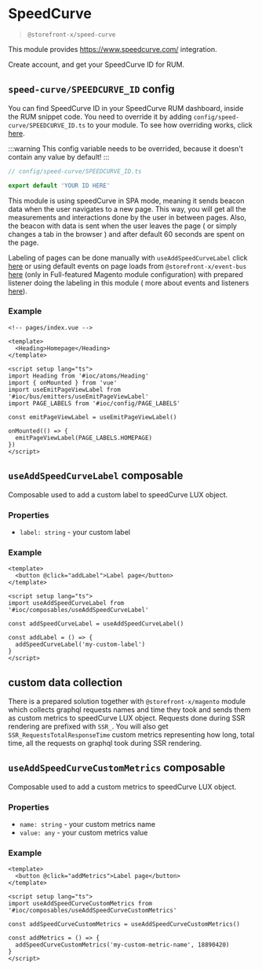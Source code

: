 # SpeedCurve

> `@storefront-x/speed-curve`

This module provides https://www.speedcurve.com/ integration.

Create account, and get your SpeedCurve ID for RUM.

## `speed-curve/SPEEDCURVE_ID` config

You can find SpeedCurve ID in your SpeedCurve RUM dashboard, inside the RUM snippet code. You need to override it by adding `config/speed-curve/SPEEDCURVE_ID.ts` to your module. To see how overriding works, click [here](/getting-started/how-it-works.html#overriding).

:::warning
This config variable needs to be overrided, because it doesn't contain any value by default!
:::

```ts
// config/speed-curve/SPEEDCURVE_ID.ts

export default 'YOUR ID HERE'
```

This module is using speedCurve in SPA mode, meaning it sends beacon data when the user navigates to a new page. This way, you will get all the measurements and interactions done by the user in between pages. Also, the beacon with data is sent when the user leaves the page ( or simply changes a tab in the browser ) and after default 60 seconds are spent on the page.

Labeling of pages can be done manually with `useAddSpeedCurveLabel` click [here](/modules/speed-curve.html#useaddspeedcurvelabel-composable) or using default events on page loads from `@storefront-x/event-bus` [here](/advanced/event-bus.html#prepared-events) (only in Full-featured Magento module configuration) with prepared listener doing the labeling in this module ( more about events and listeners [here](/advanced/event-bus.html)).

### Example

```vue
<!-- pages/index.vue -->

<template>
  <Heading>Homepage</Heading>
</template>

<script setup lang="ts">
import Heading from '#ioc/atoms/Heading'
import { onMounted } from 'vue'
import useEmitPageViewLabel from '#ioc/bus/emitters/useEmitPageViewLabel'
import PAGE_LABELS from '#ioc/config/PAGE_LABELS'

const emitPageViewLabel = useEmitPageViewLabel()

onMounted(() => {
  emitPageViewLabel(PAGE_LABELS.HOMEPAGE)
})
</script>
```

## `useAddSpeedCurveLabel` composable

Composable used to add a custom label to speedCurve LUX object.

### Properties

- `label: string` - your custom label

### Example

```vue
<template>
  <button @click="addLabel">Label page</button>
</template>

<script setup lang="ts">
import useAddSpeedCurveLabel from '#ioc/composables/useAddSpeedCurveLabel'

const addSpeedCurveLabel = useAddSpeedCurveLabel()

const addLabel = () => {
  addSpeedCurveLabel('my-custom-label')
}
</script>
```

## custom data collection

There is a prepared solution together with `@storefront-x/magento` module which collects graphql requests names and time they took and sends them as custom metrics to speedCurve LUX object. Requests done during SSR rendering are prefixed with `SSR_`. You will also get `SSR_RequestsTotalResponseTime` custom metrics representing how long, total time, all the requests on graphql took during SSR rendering.

## `useAddSpeedCurveCustomMetrics` composable

Composable used to add a custom metrics to speedCurve LUX object.

### Properties

- `name: string` - your custom metrics name
- `value: any` - your custom metrics value

### Example

```vue
<template>
  <button @click="addMetrics">Label page</button>
</template>

<script setup lang="ts">
import useAddSpeedCurveCustomMetrics from '#ioc/composables/useAddSpeedCurveCustomMetrics'

const addSpeedCurveCustomMetrics = useAddSpeedCurveCustomMetrics()

const addMetrics = () => {
  addSpeedCurveCustomMetrics('my-custom-metric-name', 18890420)
}
</script>
```
